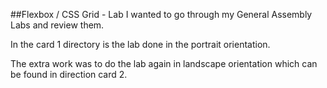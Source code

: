 ##Flexbox / CSS Grid - Lab
I wanted to go through my General Assembly Labs and review them.

In the card 1 directory is the lab done in the portrait orientation.

The extra work was to do the lab again in landscape orientation which can be
found in direction card 2.
